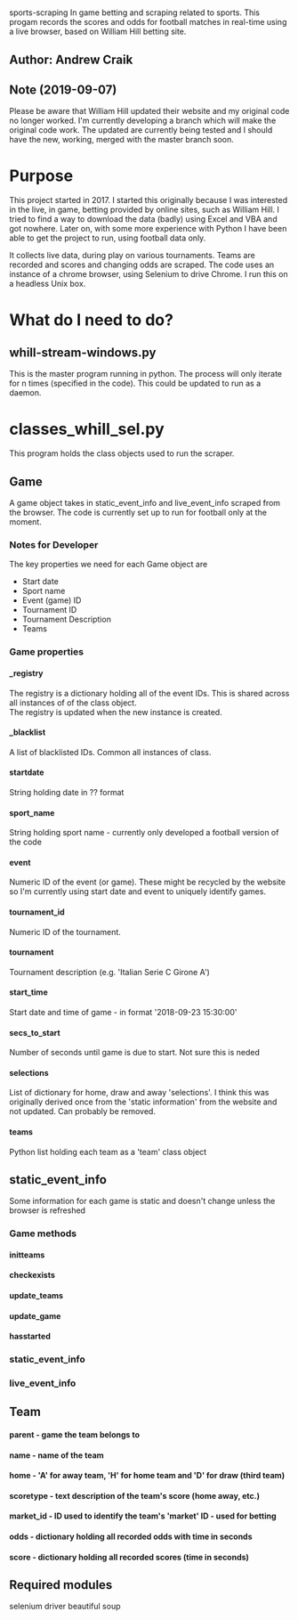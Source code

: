 #
sports-scraping
In game betting and scraping related to sports.  This progam records the scores and odds for football matches in real-time using a live browser, based on William Hill betting site.

## Author: Andrew Craik

## Note (2019-09-07)

Please be aware that William Hill updated their website and my original code no longer worked.  I'm currently developing a branch which will make the original code work.  The updated are currently being tested and I should have the new, working, merged with the master branch soon.

# Purpose

This project started in 2017.  I started this originally because I was interested in the live, in game, betting provided by online sites, such as William Hill.  I tried to find a way to download the data (badly) using Excel and VBA and got nowhere.  Later on, with some more experience with Python I have been able to get the project to run, using football data only.

It collects live data, during play on various tournaments. Teams are recorded and scores and changing odds are scraped.  The code uses an instance of a chrome browser, using Selenium to drive Chrome.  I run this on a headless Unix box.

# What do I need to do?
## whill-stream-windows.py
This is the master program running in python.  The process will only iterate for n times (specified in the code).  This could be updated to run as a daemon.

# classes_whill_sel.py

This program holds the class objects used to run the scraper.

## Game
A game object takes in static_event_info and live_event_info scraped from the browser. The code is currently set up to run for football only at the moment.

### Notes for Developer

The key properties we need for each Game object are 
- Start date
- Sport name
- Event (game) ID
- Tournament ID
- Tournament Description
- Teams

### Game properties
#### \_registry
The registry is a dictionary holding all of the event IDs.  This is shared across all instances of of the class object.  
The registry is updated when the new instance is created.
#### \_blacklist
A list of blacklisted IDs.  Common all instances of class.
#### startdate
String holding date in ?? format
#### sport_name
String holding sport name - currently only developed a football version of the code
#### event
Numeric ID of the event (or game).  These might be recycled by the website so I'm currently using start date and event to uniquely identify games.
#### tournament_id
Numeric ID of the tournament.
#### tournament
Tournament description (e.g. 'Italian Serie C Girone A')
#### start_time
Start date and time of game - in format '2018-09-23 15:30:00'
#### secs_to_start
Number of seconds until game is due to start.  Not sure this is neded
#### selections
List of dictionary for home, draw and away 'selections'.  I think this was originally derived once from the 'static information' from the website and not updated.  Can probably be removed.
#### teams
Python list holding each team as a 'team' class object
#### 
## static_event_info
Some information for each game is static and doesn't change unless the browser is refreshed

### Game methods
#### initteams
#### checkexists
#### update_teams
#### update_game
#### hasstarted

### static_event_info
### live_event_info


## Team
#### parent    - game the team belongs to
#### name      - name of the team
#### home      - 'A' for away team, 'H' for home team and 'D' for draw (third team)
#### scoretype - text description of the team's score (home away, etc.)
#### market_id - ID used to identify the team's 'market' ID - used for betting
#### odds      - dictionary holding all recorded odds with time in seconds
#### score     - dictionary holding all recorded scores (time in seconds)

## Required modules

selenium driver
beautiful soup


